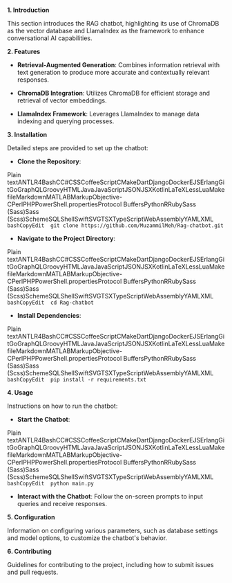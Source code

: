 **1\. Introduction**

This section introduces the RAG chatbot, highlighting its use of ChromaDB as the vector database and LlamaIndex as the framework to enhance conversational AI capabilities.​

**2\. Features**

*   **Retrieval-Augmented Generation**: Combines information retrieval with text generation to produce more accurate and contextually relevant responses.​
    
*   **ChromaDB Integration**: Utilizes ChromaDB for efficient storage and retrieval of vector embeddings.​
    
*   **LlamaIndex Framework**: Leverages LlamaIndex to manage data indexing and querying processes.​
    

**3\. Installation**

Detailed steps are provided to set up the chatbot:​

*   **Clone the Repository**:
    

Plain textANTLR4BashCC#CSSCoffeeScriptCMakeDartDjangoDockerEJSErlangGitGoGraphQLGroovyHTMLJavaJavaScriptJSONJSXKotlinLaTeXLessLuaMakefileMarkdownMATLABMarkupObjective-CPerlPHPPowerShell.propertiesProtocol BuffersPythonRRubySass (Sass)Sass (Scss)SchemeSQLShellSwiftSVGTSXTypeScriptWebAssemblyYAMLXML`   bashCopyEdit  git clone https://github.com/MuzammilMeh/Rag-chatbot.git   `

*   **Navigate to the Project Directory**:
    

Plain textANTLR4BashCC#CSSCoffeeScriptCMakeDartDjangoDockerEJSErlangGitGoGraphQLGroovyHTMLJavaJavaScriptJSONJSXKotlinLaTeXLessLuaMakefileMarkdownMATLABMarkupObjective-CPerlPHPPowerShell.propertiesProtocol BuffersPythonRRubySass (Sass)Sass (Scss)SchemeSQLShellSwiftSVGTSXTypeScriptWebAssemblyYAMLXML`   bashCopyEdit  cd Rag-chatbot   `

*   **Install Dependencies**:
    

Plain textANTLR4BashCC#CSSCoffeeScriptCMakeDartDjangoDockerEJSErlangGitGoGraphQLGroovyHTMLJavaJavaScriptJSONJSXKotlinLaTeXLessLuaMakefileMarkdownMATLABMarkupObjective-CPerlPHPPowerShell.propertiesProtocol BuffersPythonRRubySass (Sass)Sass (Scss)SchemeSQLShellSwiftSVGTSXTypeScriptWebAssemblyYAMLXML`   bashCopyEdit  pip install -r requirements.txt   `

**4\. Usage**

Instructions on how to run the chatbot:​

*   **Start the Chatbot**:
    

Plain textANTLR4BashCC#CSSCoffeeScriptCMakeDartDjangoDockerEJSErlangGitGoGraphQLGroovyHTMLJavaJavaScriptJSONJSXKotlinLaTeXLessLuaMakefileMarkdownMATLABMarkupObjective-CPerlPHPPowerShell.propertiesProtocol BuffersPythonRRubySass (Sass)Sass (Scss)SchemeSQLShellSwiftSVGTSXTypeScriptWebAssemblyYAMLXML`   bashCopyEdit  python main.py   `

*   **Interact with the Chatbot**: Follow the on-screen prompts to input queries and receive responses.​
    

**5\. Configuration**

Information on configuring various parameters, such as database settings and model options, to customize the chatbot's behavior.​

**6\. Contributing**

Guidelines for contributing to the project, including how to submit issues and pull requests.
